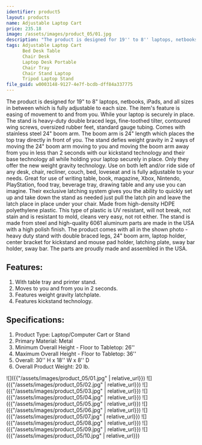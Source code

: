 ```yaml
---
identifier: product5
layout: products
name: Adjustable Laptop Cart
price: 235.18
image: /assets/images/product_05/01.jpg
description: "The product is designed for 19'' to 8'' laptops, netbooks, iPads, and all sizes in between which is fully adjustable to each size. The item's feature is easing of movement to and from you. While your laptop is securely in place."
tags: Adjustable Laptop Cart
      Bed Desk Table
      Chair Desk
      Laptop Desk Portable
      Chair Tray
      Chair Stand Laptop
      Tripod Laptop Stand
file_guid: w0003148-9127-4e7f-bcdb-dff84a337775
---
```

The product is designed for 19" to 8" laptops, netbooks, iPads, and all sizes in between which is fully adjustable to each size. The item's feature is easing of movement to and from you. While your laptop is securely in place. The stand is heavy-duty double braced legs, fine-toothed tilter, contoured wing screws, oversized rubber feet, standard gauge tubing. Comes with stainless steel 24" boom arm. The boom arm is 24" length which places the top tray directly in front of you. The stand defies weight gravity in 2 ways of moving the 24" boom arm moving to you and moving the boom arm away from you in less than 2 seconds with our kickstand technology and their base technology all while holding your laptop securely in place. Only they offer the new weight gravity technology. Use on both left and/or ride side of any desk, chair, recliner, couch, bed, loveseat and is fully adjustable to your needs. Great for use of writing table, book, magazine, Xbox, Nintendo, PlayStation, food tray, beverage tray, drawing table and any use you can imagine. Their exclusive latching system gives you the ability to quickly set up and take down the stand as needed just pull the latch pin and leave the latch place in place under your chair. Made from high-density HDPE polyethylene plastic. This type of plastic is UV resistant, will not break, not stain and is resistant to mold, cleans very easy, not rot either. The stand is made from steel and high-quality 6061 aluminum parts are made in the USA with a high polish finish. The product comes with all in the shown photo - heavy duty stand with double braced legs, 24" boom arm, laptop holder, center bracket for kickstand and mouse pad holder, latching plate, sway bar holder, sway bar. The parts are proudly made and assembled in the USA.

## Features:
1. With table tray and printer stand.
2. Moves to you and from you in 2 seconds.
3. Features weight gravity latchplate.
4. Features kickstand technology.


## Specifications:
1. Product Type: Laptop/Computer Cart or Stand
2. Primary Material: Metal
3. Minimum Overall Height - Floor to Tabletop: 26''
4. Maximum Overall Height - Floor to Tabletop: 36''
5. Overall: 30'' H x 18'' W x 8'' D
6. Overall Product Weight: 20 lb.

![]({{"/assets/images/product_05/01.jpg" | relative_url}})
![]({{"/assets/images/product_05/02.jpg" | relative_url}})
![]({{"/assets/images/product_05/03.jpg" | relative_url}})
![]({{"/assets/images/product_05/04.jpg" | relative_url}})
![]({{"/assets/images/product_05/05.jpg" | relative_url}})
![]({{"/assets/images/product_05/06.jpg" | relative_url}})
![]({{"/assets/images/product_05/07.jpg" | relative_url}})
![]({{"/assets/images/product_05/08.jpg" | relative_url}})
![]({{"/assets/images/product_05/09.jpg" | relative_url}})
![]({{"/assets/images/product_05/10.jpg" | relative_url}})